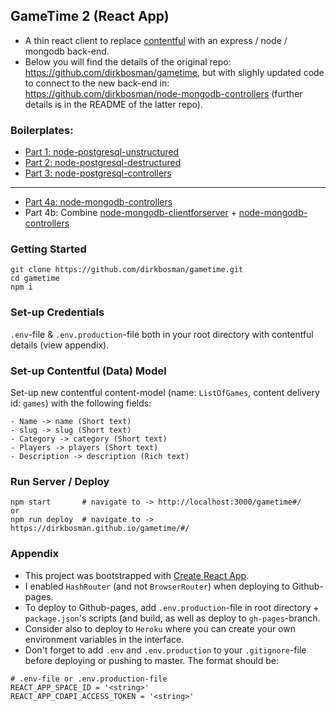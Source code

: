 ## GameTime 2 (React App)

- A thin react client to replace [contentful](https://www.contentful.com/) with an express / node / mongodb back-end.
- Below you will find the details of the original repo: https://github.com/dirkbosman/gametime, but with slighly updated code to connect to the new back-end in: https://github.com/dirkbosman/node-mongodb-controllers (further details is in the README of the latter repo).


### Boilerplates:

- [Part 1: node-postgresql-unstructured](https://github.com/dirkbosman/node-postgresql-unstructured)
- [Part 2: node-postgresql-destructured](https://github.com/dirkbosman/node-postgresql-destructured)
- [Part 3: node-postgresql-controllers](https://github.com/dirkbosman/node-postgresql-controllers)
---
- [Part 4a: node-mongodb-controllers](https://github.com/dirkbosman/node-mongodb-controllers)
- Part 4b: Combine [node-mongodb-clientforserver](https://github.com/dirkbosman/node-mongodb-clientforserver) + [node-mongodb-controllers](https://github.com/dirkbosman/node-mongodb-controllers)

### Getting Started

```
git clone https://github.com/dirkbosman/gametime.git
cd gametime
npm i
```

### Set-up Credentials

`.env`-file & `.env.production`-file both in your root directory with contentful details (view appendix).

### Set-up Contentful (Data) Model

Set-up new contentful content-model (name: `ListOfGames`, content delivery id: `games`) with the following fields:

```
- Name -> name (Short text)
- slug -> slug (Short text)
- Category -> category (Short text)
- Players -> players (Short text)
- Description -> description (Rich text)
```

### Run Server / Deploy

```
npm start       # navigate to -> http://localhost:3000/gametime#/
or
npm run deploy  # navigate to -> https://dirkbosman.github.io/gametime/#/
```

### Appendix

- This project was bootstrapped with [Create React App](https://github.com/facebook/create-react-app).
- I enabled `HashRouter` (and not `BrowserRouter`) when deploying to Github-pages.
- To deploy to Github-pages, add `.env.production`-file in root directory + `package.json`'s scripts (and build, as well as deploy to `gh-pages`-branch.
- Consider also to deploy to `Heroku` where you can create your own environment variables in the interface.
- Don't forget to add `.env` and `.env.production` to your `.gitignore`-file before deploying or pushing to master. The format should be:

```
# .env-file or .env.production-file
REACT_APP_SPACE_ID = '<string>'
REACT_APP_CDAPI_ACCESS_TOKEN = '<string>'
```
